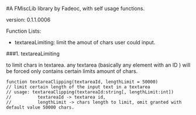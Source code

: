 #A FMiscLib library by Fadeoc, with self usage functions.

version: 0.1.1.0006

Function Lists:
* textareaLimiting: limit the amout of chars user could input.

###1. textareaLimiting

to limit chars in textarea. any textarea (basically any element with an ID ) will be forced only contains certain limits amount of chars.

    function textareaClipping(textareaId, lengthLimit = 50000)
    // limit certain length of the input text in a textarea
    // usage: textareaClipping(textareaId:string[, lengthLimit:int])
    //          textareaId -> textarea id,
    //          lengthLimit -> chars length to limit, omit granted with default value 50000 chars.